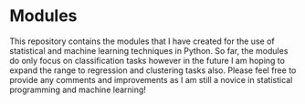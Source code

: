 # Modules 

This repository contains the modules that I have created for the use of statistical and machine learning techniques in Python. So far, the modules do only focus on classification tasks however in the future I am hoping to expand the range to regression and clustering tasks also. Please feel free to provide any comments and improvements as I am still a novice in statistical programming and machine learning! 
